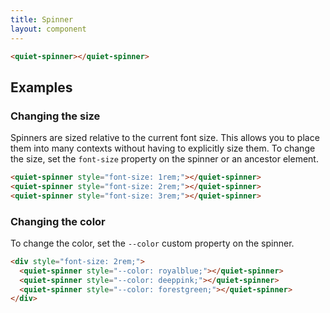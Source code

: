 ```yaml
---
title: Spinner
layout: component
---
```


```html {.example}
<quiet-spinner></quiet-spinner>
```

## Examples

### Changing the size

Spinners are sized relative to the current font size. This allows you to place them into many contexts without having to explicitly size them. To change the size, set the `font-size` property on the spinner or an ancestor element.

```html {.example}
<quiet-spinner style="font-size: 1rem;"></quiet-spinner>
<quiet-spinner style="font-size: 2rem;"></quiet-spinner>
<quiet-spinner style="font-size: 3rem;"></quiet-spinner>
```

### Changing the color

To change the color, set the `--color` custom property on the spinner.

```html {.example}
<div style="font-size: 2rem;">
  <quiet-spinner style="--color: royalblue;"></quiet-spinner>
  <quiet-spinner style="--color: deeppink;"></quiet-spinner>
  <quiet-spinner style="--color: forestgreen;"></quiet-spinner>
</div>
```
